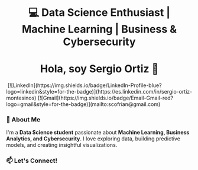 <div align="center">
  
# 💻 Data Science Enthusiast | Machine Learning | Business & Cybersecurity  

<h1 align="center">Hola, soy Sergio Ortiz 👋</h1>
</div>
<img scr = <"https://drive.google.com/file/d/1HKGXQl3It21V9-LFMVqQSOBR6XDwolg2/view?usp=sharing">
[![LinkedIn](https://img.shields.io/badge/LinkedIn-Profile-blue?logo=linkedin&style=for-the-badge)](https://es.linkedin.com/in/sergio-ortiz-montesinos)
[![Gmail](https://img.shields.io/badge/Email-Gmail-red?logo=gmail&style=for-the-badge)](mailto:scofrian@gmail.com)

### 🚀 About Me  

I'm a **Data Science student** passionate about **Machine Learning, Business Analytics, and Cybersecurity**. I love exploring data, building predictive models, and creating insightful visualizations.  

### 📫 Let's Connect!  

